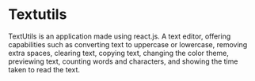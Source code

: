 # Textutils
 TextUtils is an application made using react.js. A text editor, offering capabilities such as converting text to uppercase or lowercase, removing extra spaces, clearing text, copying text, changing the color theme, previewing text, counting words and characters, and showing the time taken to read the text.
